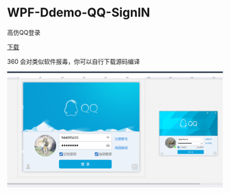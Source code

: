 # WPF-Ddemo-QQ-SignIN
高仿QQ登录


[下载](https://github.com/944095635/DMSkin-QQSignIN/releases)

360 会对类似软件报毒，你可以自行下载源码编译


<img  src="/Image/image.png" />
